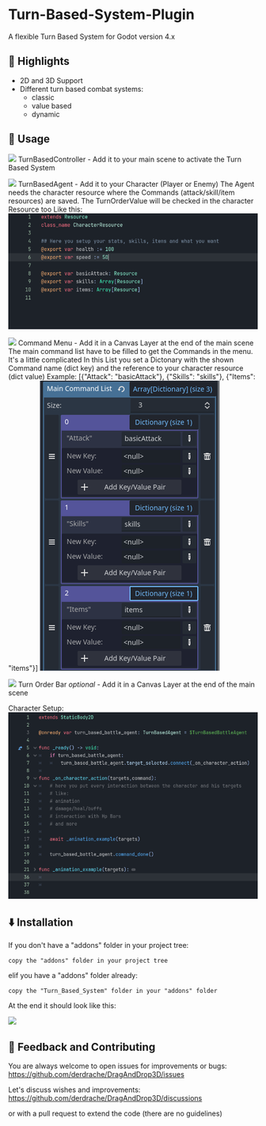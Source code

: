 # Turn-Based-System-Plugin
 
A flexible Turn Based System for Godot version 4.x

## 🌟 Highlights
- 2D and 3D Support
- Different turn based combat systems:
	- classic
	- value based
	- dynamic

## 🚀 Usage
<img src="addons/DragAndDrop3D/assets/dragIcon.png" width="16"/> TurnBasedController - Add it to your main scene to activate the Turn Based System

<img src="addons/DragAndDrop3D/assets/dragIcon.png" width="16"/> TurnBasedAgent - Add it to your Character (Player or Enemy)
The Agent needs the character resource where the Commands (attack/skill/item resources) are saved.
The TurnOrderValue will be checked in the character Resource too
Like this:
<img src="documentation/images/Character_resource_example.png" />

<img src="addons/DragAndDrop3D/assets/dragIcon.png" width="16"/> Command Menu - Add it in a Canvas Layer at the end of the main scene
The main command list have to be filled to get the Commands in the menu. It's a little complicated
In this List you set a Dictonary with the shown Command name (dict key) and the reference to your character resource (dict value)
Example: [{"Attack": "basicAttack"}, {"Skills": "skills"}, {"Items": "items"}]
<img src="documentation/images/CommandMenu_MainCommandList_example.png" />

<img src="addons/DragAndDrop3D/assets/dragIcon.png" width="16"/> Turn Order Bar *optional* - Add it in a Canvas Layer at the end of the main scene

Character Setup:
<img src="documentation/images/Character_code_example.png" />

## ⬇️ Installation
If you don't have a "addons" folder in your project tree:

	copy the "addons" folder in your project tree
	
elif you have a "addons" folder already:

	copy the "Turn_Based_System" folder in your "addons" folder

At the end it should look like this:

<img src="res://documentation/images/plugin_installation_screen.png"/>

## 💭 Feedback and Contributing
You are always welcome to open issues for improvements or bugs:
https://github.com/derdrache/DragAndDrop3D/issues

Let's discuss wishes and improvements:
https://github.com/derdrache/DragAndDrop3D/discussions

or with a pull request to extend the code (there are no guidelines)
